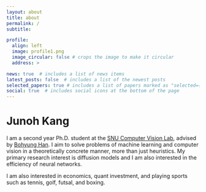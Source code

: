```yaml
---
layout: about
title: about
permalink: /
subtitle: 

profile:
  align: left
  image: profile1.png
  image_circular: false # crops the image to make it circular
  address: >

news: true  # includes a list of news items
latest_posts: false  # includes a list of the newest posts
selected_papers: true # includes a list of papers marked as "selected={true}"
social: true  # includes social icons at the bottom of the page
---
```

# Junoh Kang
I am a second year Ph.D. student at the [SNU Computer Vision Lab](https://cv.snu.ac.kr/), advised by [Bohyung Han](https://cv.snu.ac.kr/index.php/~bhhan/).
I aim to solve problems of machine learning and computer vision in a theoretically concrete manner, more than just heuristics.
My primary research interest is diffusion models and I am also interested in the efficiency of neural networks.

I am also interested in economics, quant investment, and playing sports such as tennis, golf, futsal, and boxing.